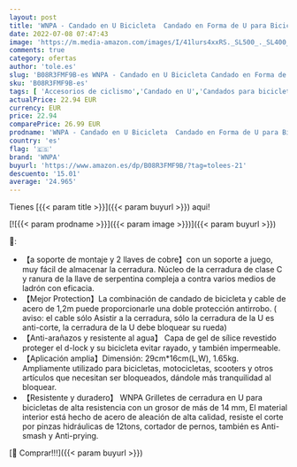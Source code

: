 ```yaml
---
layout: post
title: 'WNPA - Candado en U Bicicleta  Candado en Forma de U para Bicicleta  Resistente  de Alta Seguridad  con Cable Flexible de Acero de 1 2 m y Soporte de Montaje Resistente para Bicicletas  Motocicletas'
date: 2022-07-08 07:47:43
image: 'https://m.media-amazon.com/images/I/41lurs4xxRS._SL500_._SL400_.jpg'
comments: true
category: ofertas
author: 'tole.es'
slug: 'B08R3FMF9B-es WNPA - Candado en U Bicicleta Candado en Forma de U para...'
sku: 'B08R3FMF9B-es'
tags: [ 'Accesorios de ciclismo','Candado en U','Candados para bicicletas','Ciclismo','Deportes y aire libre','Ropa y equipo para deportes','bicicleta','wnpa','🇪🇸', ]
actualPrice: 22.94 EUR
currency: EUR
price: 22.94
comparePrice: 26.99 EUR
prodname: 'WNPA - Candado en U Bicicleta  Candado en Forma de U para Bicicleta  Resistente  de Alta Seguridad  con Cable Flexible de Acero de 1 2 m y Soporte de Montaje Resistente para Bicicletas  Motocicletas'
country: 'es'
flag: '🇪🇸'
brand: 'WNPA'
buyurl: 'https://www.amazon.es/dp/B08R3FMF9B/?tag=tolees-21'
descuento: '15.01'
average: '24.965'
---
```


Tienes [{{< param title >}}]({{< param buyurl >}}) aqui!

[![{{< param prodname >}}]({{< param image >}})]({{< param buyurl >}})

🔎:

- 【a soporte de montaje y 2 llaves de cobre】con un soporte a juego, muy fácil de almacenar la cerradura. Núcleo de la cerradura de clase C y ranura de la llave de serpentina compleja a contra varios medios de ladrón con eficacia.
- 【Mejor Protection】La combinación de candado de bicicleta y cable de acero de 1,2m puede proporcionarle una doble protección antirrobo. ( aviso: el cable sólo Asistir a la cerradura, sólo la cerradura de la U es anti-corte, la cerradura de la U debe bloquear su rueda)
- 【Anti-arañazos y resistente al agua】 Capa de gel de sílice revestido proteger el d-lock y su bicicleta evitar rayado, y también impermeable.
- 【Aplicación amplia】Dimensión: 29cm*16cm(L,W), 1.65kg. Ampliamente utilizado para bicicletas, motocicletas, scooters y otros artículos que necesitan ser bloqueados, dándole más tranquilidad al bloquear.
- 【Resistente y duradero】 WNPA Grilletes de cerradura en U para bicicletas de alta resistencia con un grosor de más de 14 mm, El material interior está hecho de acero de aleación de alta calidad, resiste el corte por pinzas hidráulicas de 12tons, cortador de pernos, también es Anti-smash y Anti-prying.

[🛒 Comprar!!!]({{< param buyurl >}})
